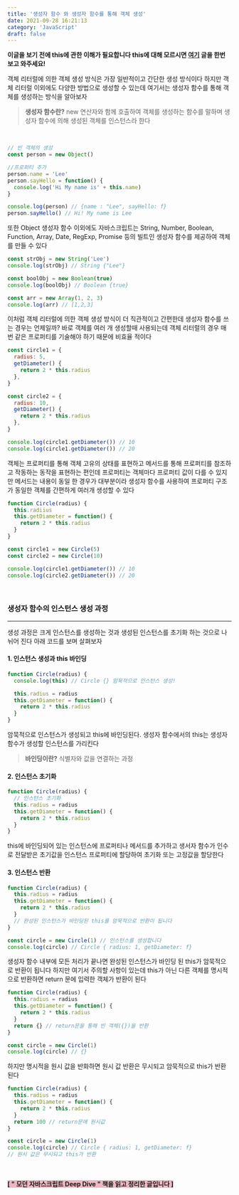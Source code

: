 ```yaml
---
title: '생성자 함수 와 생성자 함수를 통해 객체 생성'
date: 2021-09-28 16:21:13
category: 'JavaScript'
draft: false
---
```


<strong class="strong-container"> 이글을 보기 전에 this에 관한 이해가 필요합니다 this에 대해 모르시면 [여기](https://looksmyblog.netlify.app/JavaScript/this/) 글을 한번 보고 와주세요!</strong>

객체 리터럴에 의한 객체 생성 방식은 가장 일반적이고 간단한 생성 방식이다 하지만 객체 리터럴 이외에도 다양한 방법으로 생성할 수 있는데 여기서는 생성자 함수를 통해 객체를 생성하는 방식을 알아보자

> **생성자 함수란?** new 연산자와 함께 호출하여 객체를 생성하는 함수를 말하며 생성자 함수에 의해 생성된 객체를 인스턴스라 한다

<br/>

```jsx
// 빈 객체의 생성
const person = new Object()

//프로퍼티 추가
person.name = 'Lee'
person.sayHello = function() {
  console.log('Hi My name is' + this.name)
}

console.log(person) // {name : "Lee", sayHello: f}
person.sayHello() // Hi! My name is Lee
```

또한 Object 생성자 함수 이외에도 자바스크립트는 String, Number, Boolean, Function, Array, Date, RegExp, Promise 등의 빌트인 생성자 함수를 제공하여 객체를 만들 수 있다

```jsx
const strObj = new String('Lee')
console.log(strObj) // String {"Lee"}

const boolObj = new Boolean(true)
console.log(boolObj) // Boolean {true}

const arr = new Array(1, 2, 3)
console.log(arr) // [1,2,3]
```

이처럼 객체 리터럴에 의한 객체 생성 방식이 더 직관적이고 간편한데 생성자 함수를 쓰는 경우는 언제일까? 바로 객체를 여러 개 생성할때 사용되는데 객체 리터럴의 경우 매번 같은 프로퍼티를 기술해야 하기 때문에 비효율 적이다

```jsx
const circle1 = {
  radius: 5,
  getDiameter() {
    return 2 * this.radius
  },
}

const circle2 = {
  radius: 10,
  getDiameter() {
    return 2 * this.radius
  },
}

console.log(circle1.getDiameter()) // 10
console.log(circle1.getDiameter()) // 20
```

객체는 프로퍼티를 통해 객체 고유의 상태를 표현하고 메서드를 통해 프로퍼티를 참조하고 작동하는 동작을 표현하는 편인데 프로퍼티는 객체마다 프로퍼티 값이 다를 수 있지만 메서드는 내용이 동일 한 경우가 대부분이라 생성자 함수를 사용하여 프로퍼티 구조가 동일한 객체를 간편하게 여러개 생성할 수 있다

```jsx
function Circle(radius) {
  this.radiius
  this.getDiameter = function() {
    return 2 * this.radius
  }
}

const circle1 = new Circle(5)
const circle2 = new Circle(10)

console.log(circle1.getDiameter()) // 10
console.log(circle2.getDiameter()) // 20
```

<br/>

### **생성자 함수의 인스턴스 생성 과정**

---

생성 과정은 크게 인스턴스를 생성하는 것과 생성된 인스턴스를 초기화 하는 것으로 나뉘어 진다 아래 코드를 보며 살펴보자

#### 1. 인스턴스 생성과 this 바인딩

```jsx
function Circle(radius) {
  console.log(this) // Circle {} 암묵적으로 인스턴스 생성!

  this.radius = radius
  this.getDiameter = function() {
    return 2 * this.radius
  }
}
```

암묵적으로 인스턴스가 생성되고 this에 바인딩된다. 생성자 함수에서의 this는 생성자 함수가 생성할 인스턴스를 가리킨다

> **바인딩이란?** 식별자와 값을 연결하는 과정

#### 2. 인스턴스 초기화

```jsx
function Circle(radius) {
  // 인스턴스 초기화
  this.radius = radius
  this.getDiameter = function() {
    return 2 * this.radius
  }
}
```

this에 바인딩되어 있는 인스턴스에 프로퍼티나 메서드를 추가하고 생서자 함수가 인수로 전달받은 초기값을 인스턴스 프로퍼티에 할당하여 초기화 또는 고정값을 할당한다

#### 3. 인스턴스 반환

```jsx
function Circle(radius) {
  this.radius = radius
  this.getDiameter = function() {
    return 2 * this.radius
  }
  // 완성된 인스턴스가 바인딩된 this를 암묵적으로 반환이 됩니다
}

const circle = new Circle(1) // 인스턴스를 생성합니다
console.log(circle) // Circle { radius: 1, getDiameter: f}
```

생성자 함수 내부에 모든 처리가 끝나면 완성된 인스턴스가 바인딩 된 this가 암묵적으로 반환이 됩니다 하지만 여기서 주의할 사항이 있는데 this가 아닌 다른 객체를 명시적으로 반환하면 return 문에 입력한 객체가 반환이 된다

```jsx
function Circle(radius) {
  this.radius = radius
  this.getDiameter = function() {
    return 2 * this.radius
  }
  return {} // return문을 통해 빈 객체({})을 반환
}

const circle = new Circle(1)
console.log(circle) // {}
```

하지만 명시적을 원시 값을 반화하면 원시 값 반환은 무시되고 암묵적으로 this가 반환된다

```jsx
function Circle(radius) {
  this.radius = radius
  this.getDiameter = function() {
    return 2 * this.radius
  }
  return 100 // return문에 원시값
}

const circle = new Circle(1)
console.log(circle) // Circle { radius: 1, getDiameter: f}
// 원시 값은 무시되고 this가 반환
```

<br/>
<Br/>
<span class ="hilight-container" style="background: #ebb8c1"><strong class="strong-container">[ " 모던 자바스크립트 Deep Dive " 책을 읽고 정리한 글입니다 ]</strong></span>
<br/>
